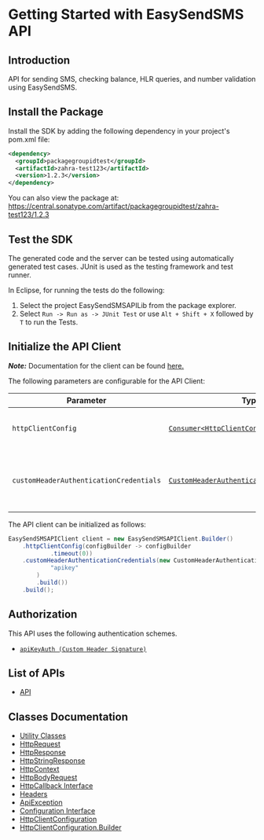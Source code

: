 
# Getting Started with EasySendSMS API

## Introduction

API for sending SMS, checking balance, HLR queries, and number validation using EasySendSMS.

## Install the Package

Install the SDK by adding the following dependency in your project's pom.xml file:

```xml
<dependency>
  <groupId>packagegroupidtest</groupId>
  <artifactId>zahra-test123</artifactId>
  <version>1.2.3</version>
</dependency>
```

You can also view the package at:
https://central.sonatype.com/artifact/packagegroupidtest/zahra-test123/1.2.3

## Test the SDK

The generated code and the server can be tested using automatically generated test cases.
JUnit is used as the testing framework and test runner.

In Eclipse, for running the tests do the following:

1. Select the project EasySendSMSAPILib from the package explorer.
2. Select `Run -> Run as -> JUnit Test` or use `Alt + Shift + X` followed by `T` to run the Tests.

## Initialize the API Client

**_Note:_** Documentation for the client can be found [here.](https://www.github.com/ZahraN444/myjavaproject/tree/1.2.3/doc/client.md)

The following parameters are configurable for the API Client:

| Parameter | Type | Description |
|  --- | --- | --- |
| `httpClientConfig` | [`Consumer<HttpClientConfiguration.Builder>`](https://www.github.com/ZahraN444/myjavaproject/tree/1.2.3/doc/http-client-configuration-builder.md) | Set up Http Client Configuration instance. |
| `customHeaderAuthenticationCredentials` | [`CustomHeaderAuthenticationCredentials`](https://www.github.com/ZahraN444/myjavaproject/tree/1.2.3/doc/auth/custom-header-signature.md) | The Credentials Setter for Custom Header Signature |

The API client can be initialized as follows:

```java
EasySendSMSAPIClient client = new EasySendSMSAPIClient.Builder()
    .httpClientConfig(configBuilder -> configBuilder
            .timeout(0))
    .customHeaderAuthenticationCredentials(new CustomHeaderAuthenticationModel.Builder(
            "apikey"
        )
        .build())
    .build();
```

## Authorization

This API uses the following authentication schemes.

* [`apiKeyAuth (Custom Header Signature)`](https://www.github.com/ZahraN444/myjavaproject/tree/1.2.3/doc/auth/custom-header-signature.md)

## List of APIs

* [API](https://www.github.com/ZahraN444/myjavaproject/tree/1.2.3/doc/controllers/api.md)

## Classes Documentation

* [Utility Classes](https://www.github.com/ZahraN444/myjavaproject/tree/1.2.3/doc/utility-classes.md)
* [HttpRequest](https://www.github.com/ZahraN444/myjavaproject/tree/1.2.3/doc/http-request.md)
* [HttpResponse](https://www.github.com/ZahraN444/myjavaproject/tree/1.2.3/doc/http-response.md)
* [HttpStringResponse](https://www.github.com/ZahraN444/myjavaproject/tree/1.2.3/doc/http-string-response.md)
* [HttpContext](https://www.github.com/ZahraN444/myjavaproject/tree/1.2.3/doc/http-context.md)
* [HttpBodyRequest](https://www.github.com/ZahraN444/myjavaproject/tree/1.2.3/doc/http-body-request.md)
* [HttpCallback Interface](https://www.github.com/ZahraN444/myjavaproject/tree/1.2.3/doc/http-callback-interface.md)
* [Headers](https://www.github.com/ZahraN444/myjavaproject/tree/1.2.3/doc/headers.md)
* [ApiException](https://www.github.com/ZahraN444/myjavaproject/tree/1.2.3/doc/api-exception.md)
* [Configuration Interface](https://www.github.com/ZahraN444/myjavaproject/tree/1.2.3/doc/configuration-interface.md)
* [HttpClientConfiguration](https://www.github.com/ZahraN444/myjavaproject/tree/1.2.3/doc/http-client-configuration.md)
* [HttpClientConfiguration.Builder](https://www.github.com/ZahraN444/myjavaproject/tree/1.2.3/doc/http-client-configuration-builder.md)

